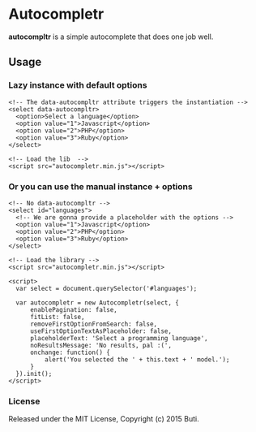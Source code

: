# Autocompletr

**autocompltr** is a simple autocomplete that does one job well.

## Usage

### Lazy instance with default options

```
<!-- The data-autocompltr attribute triggers the instantiation -->
<select data-autocompltr>
  <option>Select a language</option>
  <option value="1">Javascript</option>
  <option value="2">PHP</option>
  <option value="3">Ruby</option>
</select>

<!-- Load the lib  -->
<script src="autocompletr.min.js"></script>
```

### Or you can use the manual instance + options

```
<!-- No data-autocompltr -->
<select id="languages">
  <!-- We are gonna provide a placeholder with the options -->
  <option value="1">Javascript</option>
  <option value="2">PHP</option>
  <option value="3">Ruby</option>
</select>

<!-- Load the library -->
<script src="autocompletr.min.js"></script>

<script>
  var select = document.querySelector('#languages');

  var autocompletr = new Autocompletr(select, {
      enablePagination: false,
      fitList: false,
      removeFirstOptionFromSearch: false,
      useFirstOptionTextAsPlaceholder: false,
      placeholderText: 'Select a programming language',
      noResultsMessage: 'No results, pal :(',
      onchange: function() {
          alert('You selected the ' + this.text + ' model.');
      }
  }).init();
</script>
```

### License

Released under the MIT License, Copyright (c) 2015 Buti.
